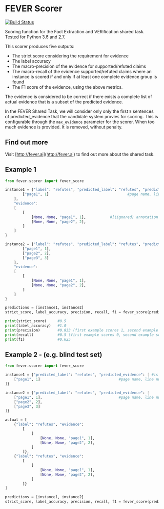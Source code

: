 # FEVER Scorer

[![Build Status](https://travis-ci.org/sheffieldnlp/fever-scorer.svg?branch=master)](https://travis-ci.org/sheffieldnlp/fever-scorer)

Scoring function for the Fact Extraction and VERification shared task. Tested for Python 3.6 and 2.7.

This scorer produces five outputs: 
 * The strict score considering the requirement for evidence 
 * The label accuracy
 * The macro-precision of the evidence for supported/refuted claims
 * The macro-recall of the evidence supported/refuted claims where an instance is scored if and only if at least one complete evidence group is found
 * The F1 score of the evidence, using the above metrics.
 
The evidence is considered to be correct if there exists a complete list of actual evidence that is a subset of the predicted evidence.

In the FEVER Shared Task, we will consider only only the first `5` sentences of predicted_evidence that the candidate system provies for scoring. This is configurable through the `max_evidence` parameter for the scorer. When too much evidence is provided. It is removed, without penalty.

## Find out more

Visit [http://fever.ai](http://fever.ai) to find out more about the shared task.

## Example 1
```python
from fever.scorer import fever_score

instance1 = {"label": "refutes", "predicted_label": "refutes", "predicted_evidence": [ #is not strictly correct - missing (page2,2)
        ["page1", 1]                                    #page name, line number
    ], 
    "evidence":
    [
        [
            [None, None, "page1", 1],           #[(ignored) annotation job, (ignored) internal id, page name, line number]
            [None, None, "page2", 2],
        ]
    ]
}

instance2 = {"label": "refutes", "predicted_label": "refutes", "predicted_evidence": [
        ["page1", 1],                                   
        ["page2", 2],
        ["page3", 3]                                    
    ], 
    "evidence":
    [
        [
            [None, None, "page1", 1],   
            [None, None, "page2", 2],
        ]
    ]
}

predictions = [instance1, instance2]
strict_score, label_accuracy, precision, recall, f1 = fever_score(predictions)

print(strict_score)     #0.5
print(label_accuracy)   #1.0
print(precision)        #0.833 (first example scores 1, second example scores 2/3)
print(recall)           #0.5 (first example scores 0, second example scores 1)
print(f1)               #0.625 
```



## Example 2 - (e.g. blind test set)
```python
from fever.scorer import fever_score

instance1 = {"predicted_label": "refutes", "predicted_evidence": [ #is not strictly correct - missing (page2,2)
    ["page1", 1]                                    #page name, line number
]}

instance2 = {"predicted_label": "refutes", "predicted_evidence": [
    ["page1", 1],                                   #page name, line number
    ["page2", 2],
    ["page3", 3]
]}

actual = [
    {"label": "refutes", "evidence":
        [
            [
                [None, None, "page1", 1],
                [None, None, "page2", 2],
            ]
        ]},
    {"label": "refutes", "evidence":
        [
            [
                [None, None, "page1", 1],
                [None, None, "page2", 2],
            ]
        ]}
]

predictions = [instance1, instance2]
strict_score, label_accuracy, precision, recall, f1 = fever_score(predictions,actual)

```
